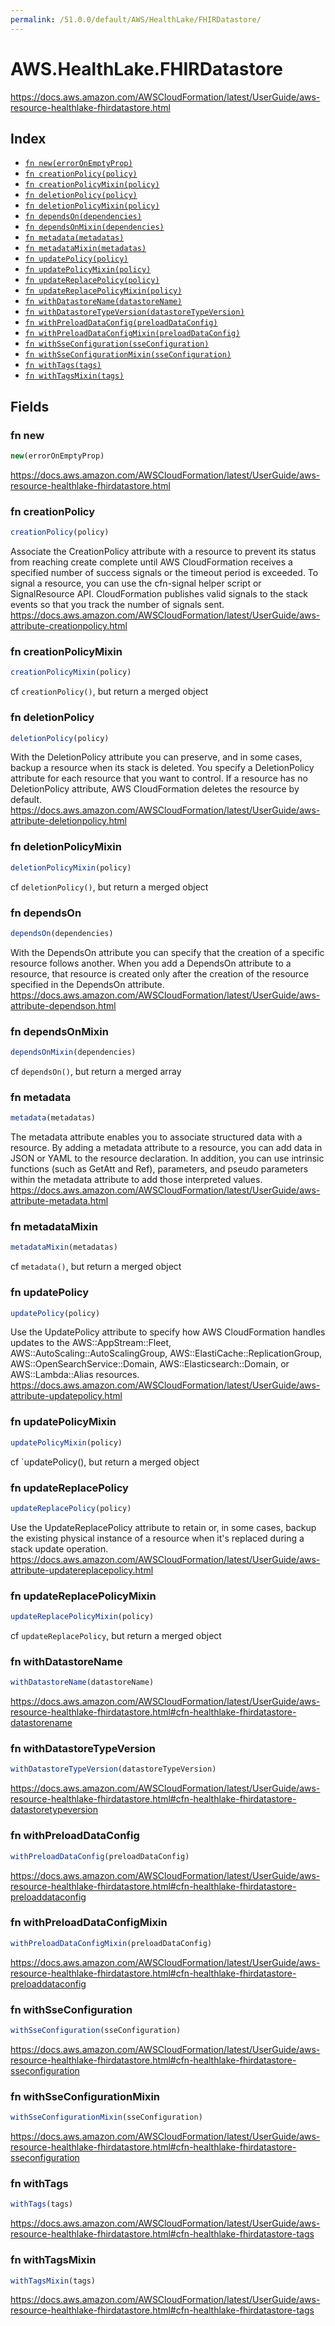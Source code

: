 ```yaml
---
permalink: /51.0.0/default/AWS/HealthLake/FHIRDatastore/
---
```


# AWS.HealthLake.FHIRDatastore

https://docs.aws.amazon.com/AWSCloudFormation/latest/UserGuide/aws-resource-healthlake-fhirdatastore.html

## Index

* [`fn new(errorOnEmptyProp)`](#fn-new)
* [`fn creationPolicy(policy)`](#fn-creationpolicy)
* [`fn creationPolicyMixin(policy)`](#fn-creationpolicymixin)
* [`fn deletionPolicy(policy)`](#fn-deletionpolicy)
* [`fn deletionPolicyMixin(policy)`](#fn-deletionpolicymixin)
* [`fn dependsOn(dependencies)`](#fn-dependson)
* [`fn dependsOnMixin(dependencies)`](#fn-dependsonmixin)
* [`fn metadata(metadatas)`](#fn-metadata)
* [`fn metadataMixin(metadatas)`](#fn-metadatamixin)
* [`fn updatePolicy(policy)`](#fn-updatepolicy)
* [`fn updatePolicyMixin(policy)`](#fn-updatepolicymixin)
* [`fn updateReplacePolicy(policy)`](#fn-updatereplacepolicy)
* [`fn updateReplacePolicyMixin(policy)`](#fn-updatereplacepolicymixin)
* [`fn withDatastoreName(datastoreName)`](#fn-withdatastorename)
* [`fn withDatastoreTypeVersion(datastoreTypeVersion)`](#fn-withdatastoretypeversion)
* [`fn withPreloadDataConfig(preloadDataConfig)`](#fn-withpreloaddataconfig)
* [`fn withPreloadDataConfigMixin(preloadDataConfig)`](#fn-withpreloaddataconfigmixin)
* [`fn withSseConfiguration(sseConfiguration)`](#fn-withsseconfiguration)
* [`fn withSseConfigurationMixin(sseConfiguration)`](#fn-withsseconfigurationmixin)
* [`fn withTags(tags)`](#fn-withtags)
* [`fn withTagsMixin(tags)`](#fn-withtagsmixin)

## Fields

### fn new

```ts
new(errorOnEmptyProp)
```

https://docs.aws.amazon.com/AWSCloudFormation/latest/UserGuide/aws-resource-healthlake-fhirdatastore.html

### fn creationPolicy

```ts
creationPolicy(policy)
```

Associate the CreationPolicy attribute with a resource to prevent its status from reaching create complete until AWS CloudFormation receives a specified number of success signals or the timeout period is exceeded. To signal a resource, you can use the cfn-signal helper script or SignalResource API. CloudFormation publishes valid signals to the stack events so that you track the number of signals sent. 
https://docs.aws.amazon.com/AWSCloudFormation/latest/UserGuide/aws-attribute-creationpolicy.html

### fn creationPolicyMixin

```ts
creationPolicyMixin(policy)
```

cf `creationPolicy()`, but return a merged object

### fn deletionPolicy

```ts
deletionPolicy(policy)
```

With the DeletionPolicy attribute you can preserve, and in some cases, backup a resource when its stack is deleted. You specify a DeletionPolicy attribute for each resource that you want to control. If a resource has no DeletionPolicy attribute, AWS CloudFormation deletes the resource by default. 
https://docs.aws.amazon.com/AWSCloudFormation/latest/UserGuide/aws-attribute-deletionpolicy.html

### fn deletionPolicyMixin

```ts
deletionPolicyMixin(policy)
```

cf `deletionPolicy()`, but return a merged object

### fn dependsOn

```ts
dependsOn(dependencies)
```

With the DependsOn attribute you can specify that the creation of a specific resource follows another. When you add a DependsOn attribute to a resource, that resource is created only after the creation of the resource specified in the DependsOn attribute. 
https://docs.aws.amazon.com/AWSCloudFormation/latest/UserGuide/aws-attribute-dependson.html

### fn dependsOnMixin

```ts
dependsOnMixin(dependencies)
```

cf `dependsOn()`, but return a merged array

### fn metadata

```ts
metadata(metadatas)
```

The metadata attribute enables you to associate structured data with a resource. By adding a metadata attribute to a resource, you can add data in JSON or YAML to the resource declaration. In addition, you can use intrinsic functions (such as GetAtt and Ref), parameters, and pseudo parameters within the metadata attribute to add those interpreted values. 
https://docs.aws.amazon.com/AWSCloudFormation/latest/UserGuide/aws-attribute-metadata.html

### fn metadataMixin

```ts
metadataMixin(metadatas)
```

cf `metadata()`, but return a merged object

### fn updatePolicy

```ts
updatePolicy(policy)
```

Use the UpdatePolicy attribute to specify how AWS CloudFormation handles updates to the AWS::AppStream::Fleet, AWS::AutoScaling::AutoScalingGroup, AWS::ElastiCache::ReplicationGroup, AWS::OpenSearchService::Domain, AWS::Elasticsearch::Domain, or AWS::Lambda::Alias resources. 
https://docs.aws.amazon.com/AWSCloudFormation/latest/UserGuide/aws-attribute-updatepolicy.html

### fn updatePolicyMixin

```ts
updatePolicyMixin(policy)
```

cf `updatePolicy(), but return a merged object

### fn updateReplacePolicy

```ts
updateReplacePolicy(policy)
```

Use the UpdateReplacePolicy attribute to retain or, in some cases, backup the existing physical instance of a resource when it's replaced during a stack update operation. 
https://docs.aws.amazon.com/AWSCloudFormation/latest/UserGuide/aws-attribute-updatereplacepolicy.html

### fn updateReplacePolicyMixin

```ts
updateReplacePolicyMixin(policy)
```

cf `updateReplacePolicy`, but return a merged object

### fn withDatastoreName

```ts
withDatastoreName(datastoreName)
```

https://docs.aws.amazon.com/AWSCloudFormation/latest/UserGuide/aws-resource-healthlake-fhirdatastore.html#cfn-healthlake-fhirdatastore-datastorename

### fn withDatastoreTypeVersion

```ts
withDatastoreTypeVersion(datastoreTypeVersion)
```

https://docs.aws.amazon.com/AWSCloudFormation/latest/UserGuide/aws-resource-healthlake-fhirdatastore.html#cfn-healthlake-fhirdatastore-datastoretypeversion

### fn withPreloadDataConfig

```ts
withPreloadDataConfig(preloadDataConfig)
```

https://docs.aws.amazon.com/AWSCloudFormation/latest/UserGuide/aws-resource-healthlake-fhirdatastore.html#cfn-healthlake-fhirdatastore-preloaddataconfig

### fn withPreloadDataConfigMixin

```ts
withPreloadDataConfigMixin(preloadDataConfig)
```

https://docs.aws.amazon.com/AWSCloudFormation/latest/UserGuide/aws-resource-healthlake-fhirdatastore.html#cfn-healthlake-fhirdatastore-preloaddataconfig

### fn withSseConfiguration

```ts
withSseConfiguration(sseConfiguration)
```

https://docs.aws.amazon.com/AWSCloudFormation/latest/UserGuide/aws-resource-healthlake-fhirdatastore.html#cfn-healthlake-fhirdatastore-sseconfiguration

### fn withSseConfigurationMixin

```ts
withSseConfigurationMixin(sseConfiguration)
```

https://docs.aws.amazon.com/AWSCloudFormation/latest/UserGuide/aws-resource-healthlake-fhirdatastore.html#cfn-healthlake-fhirdatastore-sseconfiguration

### fn withTags

```ts
withTags(tags)
```

https://docs.aws.amazon.com/AWSCloudFormation/latest/UserGuide/aws-resource-healthlake-fhirdatastore.html#cfn-healthlake-fhirdatastore-tags

### fn withTagsMixin

```ts
withTagsMixin(tags)
```

https://docs.aws.amazon.com/AWSCloudFormation/latest/UserGuide/aws-resource-healthlake-fhirdatastore.html#cfn-healthlake-fhirdatastore-tags